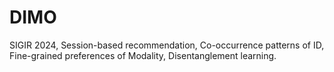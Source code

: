 # DIMO
SIGIR 2024, Session-based recommendation, Co-occurrence patterns of ID, Fine-grained preferences of Modality, Disentanglement learning.
